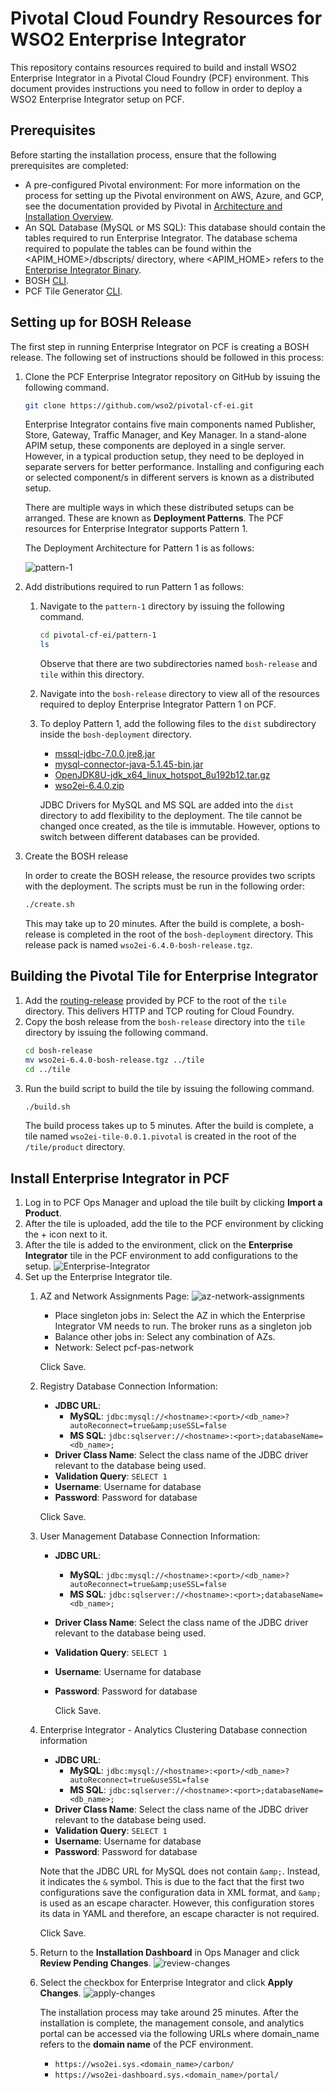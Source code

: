 # Pivotal Cloud Foundry Resources for WSO2 Enterprise Integrator

This repository contains resources required to build and install WSO2 Enterprise Integrator in a Pivotal Cloud Foundry (PCF) environment. This document provides instructions you need to follow in order to deploy a WSO2 Enterprise Integrator setup on PCF.

## Prerequisites
Before starting the installation process, ensure that the following prerequisites are completed:
- A pre-configured Pivotal environment: For more information on the process for setting up the Pivotal environment on AWS, Azure, and GCP, see the documentation provided by Pivotal in [Architecture and Installation Overview](https://docs.pivotal.io/pivotalcf/2-4/installing/index.html).
- An SQL Database (MySQL or MS SQL): This database should contain the tables required to run Enterprise Integrator. The database schema required to populate the tables can be found within the <APIM_HOME>/dbscripts/ directory, where <APIM_HOME> refers to the [Enterprise Integrator Binary](https://wso2.com/api-management/).
- BOSH [CLI](https://bosh.io/docs/cli-v2/).
- PCF Tile Generator [CLI](https://docs.pivotal.io/tiledev/2-3/tile-generator.html).

## Setting up for BOSH Release
The first step in running Enterprise Integrator on PCF is creating a BOSH release. The following set of instructions should be followed in this process:
1. Clone the PCF Enterprise Integrator repository on GitHub by issuing the following command.
    ```bash
    git clone https://github.com/wso2/pivotal-cf-ei.git
    ```
    Enterprise Integrator contains five main components named Publisher, Store, Gateway, Traffic Manager, and Key Manager. In a stand-alone APIM setup, these components are deployed in a single server. However, in a typical production setup, they need to be deployed in separate servers for better performance. Installing and configuring each or selected component/s in different servers is known as a distributed setup.
    
    There are multiple ways in which these distributed setups can be arranged. These are known as **Deployment Patterns**. The PCF resources for Enterprise Integrator supports Pattern 1.
        
    The Deployment Architecture for Pattern 1 is as follows:
    
    ![pattern-1](images/pattern-1.png "Pattern 1")
    
2. Add distributions required to run Pattern 1 as follows:
    1. Navigate to the `pattern-1` directory by issuing the following command.
        ```bash
        cd pivotal-cf-ei/pattern-1
        ls 
        ```
        Observe that there are two subdirectories named `bosh-release` and `tile` within this directory.
    2. Navigate into the `bosh-release` directory to view all of the resources required to deploy Enterprise Integrator Pattern 1 on PCF.
    3. To deploy Pattern 1, add the following files to the `dist` subdirectory inside the `bosh-deployment` directory.

        * [mssql-jdbc-7.0.0.jre8.jar](https://www.microsoft.com/en-us/download/details.aspx?id=57175)
        * [mysql-connector-java-5.1.45-bin.jar](https://dev.mysql.com/downloads/connector/j/)
        * [OpenJDK8U-jdk_x64_linux_hotspot_8u192b12.tar.gz](https://adoptopenjdk.net/archive.html)
        * [wso2ei-6.4.0.zip](https://wso2.com/integration/install/binary/)
        
        JDBC Drivers for MySQL and MS SQL are added into the `dist` directory to add flexibility to the deployment. The tile cannot be changed once created, as the tile is immutable. However, options to switch between different databases can be provided.
                
3. Create the BOSH release
    
    In order to create the BOSH release, the resource provides two scripts with the deployment. The scripts must be run in the following order:
    ```bash
    ./create.sh
    ```
    
    This may take up to 20 minutes. After the build is complete, a bosh-release is completed in the root of the `bosh-deployment` directory.  This release pack is named `wso2ei-6.4.0-bosh-release.tgz`.
    
## Building the Pivotal Tile for Enterprise Integrator
1. Add the [routing-release](https://github.com/cloudfoundry/routing-release/releases/tag/0.178.0) provided by PCF to the root of the `tile` directory. This delivers HTTP and TCP routing for Cloud Foundry.
2. Copy the bosh release from the `bosh-release` directory into the `tile` directory by issuing the following command.
    ```bash
    cd bosh-release
    mv wso2ei-6.4.0-bosh-release.tgz ../tile
    cd ../tile
    ```
3. Run the build script to build the tile by issuing the following command.
    ```bash
    ./build.sh
    ```
    The build process takes up to 5 minutes. After the build is complete, a tile named `wso2ei-tile-0.0.1.pivotal` is created in the root of the `/tile/product` directory.
    
## Install Enterprise Integrator in PCF
1. Log in to PCF Ops Manager and upload the tile built by clicking **Import a Product**.
2. After the tile is uploaded, add the tile to the PCF environment by clicking the + icon next to it.
3. After the tile is added to the environment, click on the **Enterprise Integrator** tile in the PCF environment to add configurations to the setup.
    ![Enterprise-Integrator](images/new-tile.png "Enterprise Integrator Tile")
4. Set up the Enterprise Integrator tile.
    1. AZ and Network Assignments Page:
        ![az-network-assignments](images/az-assignment.png "AZs and Network Assignments")
        * Place singleton jobs in: Select the AZ in which the Enterprise Integrator VM needs to run. The broker runs as a singleton job
        * Balance other jobs in: Select any combination of AZs.
        * Network: Select pcf-pas-network
        
        Click Save.
    2. Registry Database Connection Information:
        * **JDBC URL**:
            * **MySQL**: `jdbc:mysql://<hostname>:<port>/<db_name>?autoReconnect=true&amp;useSSL=false`
            * **MS SQL**: `jdbc:sqlserver://<hostname>:<port>;databaseName=<db_name>;`
        * **Driver Class Name**: Select the class name of the JDBC driver relevant to the database being used.
        * **Validation Query**: `SELECT 1`
        * **Username**: Username for database
        * **Password**: Password for database
        
        Click Save.
    3. User Management Database Connection Information:
        * **JDBC URL**:
            * **MySQL**: `jdbc:mysql://<hostname>:<port>/<db_name>?autoReconnect=true&amp;useSSL=false`
            * **MS SQL**: `jdbc:sqlserver://<hostname>:<port>;databaseName=<db_name>;`
        * **Driver Class Name**: Select the class name of the JDBC driver relevant to the database being used.
        * **Validation Query**: `SELECT 1`
        * **Username**: Username for database
        * **Password**: Password for database
            
            Click Save.
    4. Enterprise Integrator - Analytics Clustering Database connection information
        * **JDBC URL**:
            * **MySQL**: `jdbc:mysql://<hostname>:<port>/<db_name>?autoReconnect=true&useSSL=false`
            * **MS SQL**: `jdbc:sqlserver://<hostname>:<port>;databaseName=<db_name>;`
        * **Driver Class Name**: Select the class name of the JDBC driver relevant to the database being used.
        * **Validation Query**: `SELECT 1`
        * **Username**: Username for database
        * **Password**: Password for database
        
        Note that the JDBC URL for MySQL does not contain `&amp;`. Instead, it indicates the `&` symbol. This is due to the fact that the first two configurations save the configuration data in XML format, and `&amp;` is used as an escape character. However, this configuration stores its data in YAML and therefore, an escape character is not required.
        
        Click Save.
        
    5. Return to the **Installation Dashboard** in Ops Manager and click **Review Pending Changes**.
        ![review-changes](images/review-changes.png "Review Pending Changes")
    6. Select the checkbox for Enterprise Integrator and click **Apply Changes**.
        ![apply-changes](images/apply-changes.png "Apply Changes")
        
        The installation process may take around 25 minutes. After the installation is complete, the management console, and analytics portal can be accessed via the following URLs where domain_name refers to the **domain name** of the PCF environment.
        
        * ``https://wso2ei.sys.<domain_name>/carbon/``
        * ``https://wso2ei-dashboard.sys.<domain_name>/portal/``
